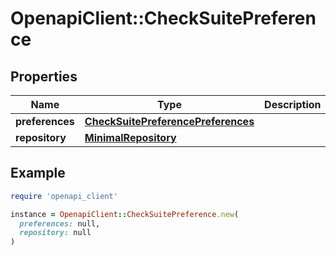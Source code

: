 # OpenapiClient::CheckSuitePreference

## Properties

| Name | Type | Description | Notes |
| ---- | ---- | ----------- | ----- |
| **preferences** | [**CheckSuitePreferencePreferences**](CheckSuitePreferencePreferences.md) |  |  |
| **repository** | [**MinimalRepository**](MinimalRepository.md) |  |  |

## Example

```ruby
require 'openapi_client'

instance = OpenapiClient::CheckSuitePreference.new(
  preferences: null,
  repository: null
)
```

